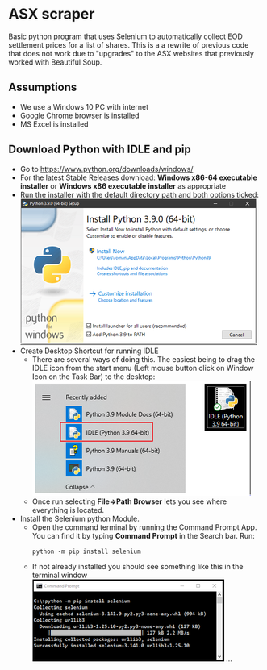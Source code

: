 # ASX scraper

Basic python program that uses Selenium to automatically collect EOD settlement prices for a list of shares. This is a a rewrite of previous code that does not work due to "upgrades" to the ASX websites that previously worked with Beautiful Soup.

## Assumptions

 - We use a Windows 10 PC with internet
 - Google Chrome browser is installed
 - MS Excel is installed

## Download Python with IDLE and pip

- Go to https://www.python.org/downloads/windows/
- For the latest Stable Releases download: **Windows x86-64 executable installer** or **Windows x86 executable installer** as appropriate
- Run the installer with the default directory path and both options ticked:
![alt text](images/PythonInstall.png "Python Install")
- Create Desktop Shortcut for running IDLE
  - There are several ways of doing this. The easiest being to drag the IDLE icon from the start menu (Left mouse button click on Window Icon on the Task Bar) to the desktop:
![alt text](images/PythonInstall2.png "Python Desktop Shortcut")
  - Once run selecting **File=>Path Browser** lets you see where everything is located.
- Install the Selenium python Module.
  - Open the command terminal by running the Command Prompt App. You can find it by typing **Command Prompt** in the Search bar. Run:
    ``` 
    python -m pip install selenium
    ```
  - If not already installed you should see something like this in the terminal window
![alt text](images/SeleniumInstall.png "Selenium Install")
...